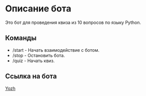 # Описание бота

Это бот для проведения квиза из 10 вопросов по языку Python.

## Команды

- /start - Начать взаимодействие с ботом.
- /stop - Остановить бота.
- /quiz - Начать квиз.

## Ссылка на бота

[Yozh](https://t.me/yo_zh_Bot)

